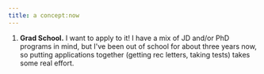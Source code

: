 ```yaml
---
title: a concept:now
---
```


1. **Grad School.** I want to apply to it! I have a mix of JD and/or PhD programs in mind, but I've been out of school for about three years now, so putting applications together (getting rec letters, taking tests) takes some real effort. 
